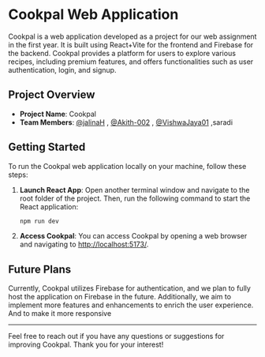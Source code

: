 # Cookpal Web Application

Cookpal is a web application developed as a project for our web assignment in the first year. It is built using React+Vite for the frontend and Firebase for the backend. Cookpal provides a platform for users to explore various recipes, including premium features, and offers functionalities such as user authentication, login, and signup.

## Project Overview

- **Project Name**: Cookpal
- **Team Members**: [@jalinaH](https://github.com/JalinaH) , [@Akith-002](https://github.com/Akith-002) , [@VishwaJaya01](https://github.com/VishwaJaya01) ,saradi

## Getting Started

To run the Cookpal web application locally on your machine, follow these steps:


1. **Launch React App**: 
    Open another terminal window and navigate to the root folder of the project. Then, run the following command to start the React application:
    ```bash
    npm run dev
    ```

4. **Access Cookpal**: 
    You can access Cookpal by opening a web browser and navigating to [http://localhost:5173/](http://localhost:5173/).

## Future Plans

Currently, Cookpal utilizes Firebase for authentication, and we plan to fully host the application on Firebase in the future. Additionally, we aim to implement more features and enhancements to enrich the user experience. And to make it more responsive

---

Feel free to reach out if you have any questions or suggestions for improving Cookpal. Thank you for your interest!
